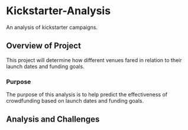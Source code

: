 # Kickstarter-Analysis
An analysis of kickstarter campaigns.
## Overview of Project
This project will determine how different venues fared in relation to their launch dates and funding goals.
### Purpose
The purpose of this analysis is to help predict the effectiveness of crowdfunding based on launch dates and funding goals.
## Analysis and Challenges


